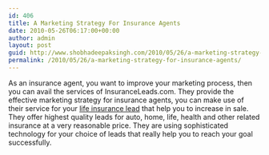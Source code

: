 ```yaml
---
id: 406
title: A Marketing Strategy For Insurance Agents
date: 2010-05-26T06:17:00+00:00
author: admin
layout: post
guid: http://www.shobhadeepaksingh.com/2010/05/26/a-marketing-strategy-for-insurance-agents/
permalink: /2010/05/26/a-marketing-strategy-for-insurance-agents/
---
```

As an insurance agent, you want to improve your marketing process, then you can avail the services of InsuranceLeads.com. They provide the effective marketing strategy for insurance agents, you can make use of their service for your [life insurance lead](http://www.insuranceleads.com/) that help you to increase in sale. They offer highest quality leads for auto, home, life, health and other related insurance at a very reasonable price. They are using sophisticated technology for your choice of leads that really help you to reach your goal successfully.